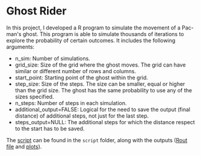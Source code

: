 # Ghost Rider

In this project, I developed a R program to simulate the movement of a Pac-man's ghost. This program is able to simulate thousands of iterations to explore the probability of certain outcomes. It includes the following arguments:

- n_sim: Number of simulations.
- grid_size: Size of the grid where the ghost moves. The grid can have similar or different number of rows and columns.
- start_point: Starting point of the ghost within the grid.
- step_size: Size of the steps. The size can be smaller, equal or higher than the grid size. The ghost has the same probability to use any of the sizes specified.
- n_steps: Number of steps in each simulation.
- additional_output=FALSE: Logical for the need to save the output (final distance) of additional steps, not just for the last step.
- steps_output=NULL: The additional steps for which the distance respect to the start has to be saved.

The [script](scripts/challenge_2.R) can be found in the ```script``` folder, along with the outputs ([Rout file](scripts/challenge_2.Rout) and [plots](scripts/Rplots.pdf)).
